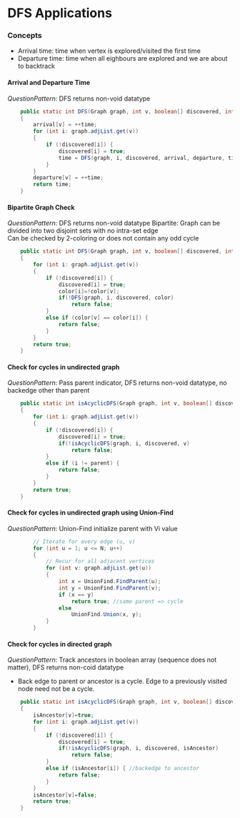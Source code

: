 # DFS Applications

### Concepts
* Arrival time: time when vertex is explored/visited the first time
* Departure time: time when all eighbours are explored and we are about to backtrack

#### Arrival and Departure Time
*QuestionPattern*: DFS returns non-void datatype
``` java
    public static int DFS(Graph graph, int v, boolean[] discovered, int[] arrival, int[] departure, int time)
    {        
        arrival[v] = ++time;
        for (int i: graph.adjList.get(v))
        {
            if (!discovered[i]) {
                discovered[i] = true;
                time = DFS(graph, i, discovered, arrival, departure, time);
            }
        }
        departure[v] = ++time; 
        return time;
    }
```    
#### Bipartite Graph Check
*QuestionPattern*: DFS returns non-void datatype
Bipartite: Graph can be divided into two disjoint sets with no intra-set edge  
Can be checked by 2-coloring or does not contain any odd cycle  
``` java
    public static int DFS(Graph graph, int v, boolean[] discovered, int[] color)
    {        
        for (int i: graph.adjList.get(v))
        {
            if (!discovered[i]) {
                discovered[i] = true;
                color[i]=!color[v];
                if(!DFS(graph, i, discovered, color)
                    return false;
            }
            else if (color[v] == color[i]) {
                return false;
            }
        }
        return true;
    }
```    

#### Check for cycles in undirected graph
*QuestionPattern*: Pass parent indicator, DFS returns non-void datatype, no backedge other than parent
``` java
    public static int isAcyclicDFS(Graph graph, int v, boolean[] discovered, int parent)
    {        
        for (int i: graph.adjList.get(v))
        {
            if (!discovered[i]) {
                discovered[i] = true;
                if(!isAcyclicDFS(graph, i, discovered, v)
                    return false;
            }
            else if (i != parent) {
                return false;
            }
        }
        return true;
    }
``` 
#### Check for cycles in undirected graph using Union-Find
*QuestionPattern*: Union-Find initialize parent with Vi value

```java
        // Iterate for every edge (u, v)
        for (int u = 1; u <= N; u++)
        {
            // Recur for all adjacent vertices
            for (int v: graph.adjList.get(u))
            {
                int x = UnionFind.FindParent(u);
                int y = UnionFind.FindParent(v);
                if (x == y) 
                    return true; //same parent => cycle  
                else 
                    UnionFind.Union(x, y);     
            }
        }
```

#### Check for cycles in directed graph
*QuestionPattern*: Track ancestors in boolean array (sequence does not matter), DFS returns non-coid datatype
* Back edge to parent or ancestor is a cycle. Edge to a previously visited node need not be a cycle.
``` java
    public static int isAcyclicDFS(Graph graph, int v, boolean[] discovered, boolean[] isAncestor)
    {        
        isAncestor[v]=true;
        for (int i: graph.adjList.get(v))
        {
            if (!discovered[i]) {
                discovered[i] = true;
                if(!isAcyclicDFS(graph, i, discovered, isAncestor)
                    return false;
            }
            else if (isAncestor[i]) { //backedge to ancestor
                return false;
            }
        }
        isAncestor[v]=false;
        return true;
    }
``` 
